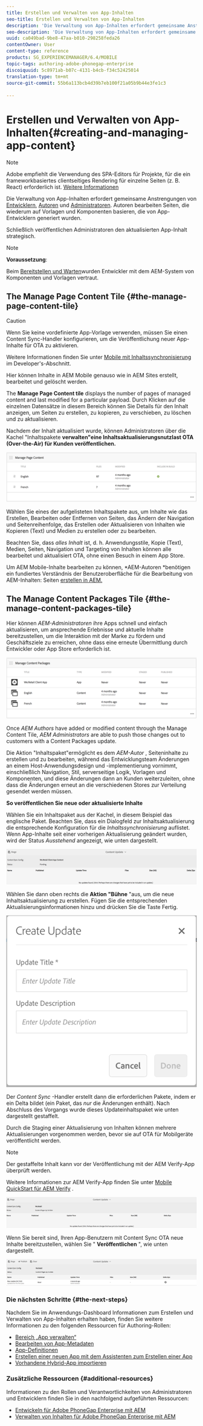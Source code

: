 ```yaml
---
title: Erstellen und Verwalten von App-Inhalten
seo-title: Erstellen und Verwalten von App-Inhalten
description: 'Die Verwaltung von App-Inhalten erfordert gemeinsame Anstrengungen von Entwicklern, Inhaltserstellern und Administratoren.  Autoren bearbeiten Seiten, die wiederum auf Vorlagen und Komponenten basieren, die von App-Entwicklern generiert wurden.  '
seo-description: 'Die Verwaltung von App-Inhalten erfordert gemeinsame Anstrengungen von Entwicklern, Inhaltserstellern und Administratoren.  Autoren bearbeiten Seiten, die wiederum auf Vorlagen und Komponenten basieren, die von App-Entwicklern generiert wurden.  '
uuid: ca049bad-9be8-47aa-b010-298258feda26
contentOwner: User
content-type: reference
products: SG_EXPERIENCEMANAGER/6.4/MOBILE
topic-tags: authoring-adobe-phonegap-enterprise
discoiquuid: 5c8971ab-b07c-4131-b4cb-f34c52425014
translation-type: tm+mt
source-git-commit: 55b6a113bcb4d39b7eb100f21a05b9b44e3fe1c3

---
```



# Erstellen und Verwalten von App-Inhalten{#creating-and-managing-app-content}

>[!NOTE]
>
>Adobe empfiehlt die Verwendung des SPA-Editors für Projekte, für die ein frameworkbasiertes clientseitiges Rendering für einzelne Seiten (z. B. React) erforderlich ist. [Weitere Informationen](/help/sites-developing/spa-overview.md)

Die Verwaltung von App-Inhalten erfordert gemeinsame Anstrengungen von [Entwicklern](#developer), [Autoren](#author) und [Administratoren](#administrator). Autoren bearbeiten Seiten, die wiederum auf Vorlagen und Komponenten basieren, die von App-Entwicklern generiert wurden.

Schließlich veröffentlichen Administratoren den aktualisierten App-Inhalt strategisch.

>[!NOTE]
>
>**Voraussetzung**:
>
>Beim [Bereitstellen und Warten](/help/sites-deploying/deploy.md)wurden Entwickler mit dem AEM-System von Komponenten und Vorlagen vertraut.

## The Manage Page Content Tile {#the-manage-page-content-tile}

>[!CAUTION]
>
>Wenn Sie keine vordefinierte App-Vorlage verwenden, müssen Sie einen Content Sync-Handler konfigurieren, um die Veröffentlichung neuer App-Inhalte für OTA zu aktivieren.
>
>Weitere Informationen finden Sie unter [Mobile mit Inhaltssynchronisierung](/help/mobile/phonegap-contentsync.md) im Developer&#39;s-Abschnitt.

Hier können Inhalte in AEM Mobile genauso wie in AEM Sites erstellt, bearbeitet und gelöscht werden.

The **Manage Page Content tile** displays the number of pages of managed content and last modified for a particular payload. Durch Klicken auf die einzelnen Datensätze in diesem Bereich können Sie Details für den Inhalt anzeigen, um Seiten zu erstellen, zu kopieren, zu verschieben, zu löschen und zu aktualisieren.

Nachdem der Inhalt aktualisiert wurde, können Administratoren über die Kachel &quot;Inhaltspakete **verwalten&quot;eine Inhaltsaktualisierungsnutzlast OTA (Over-the-Air) für Kunden veröffentlichen.**

![chlimage_1-161](assets/chlimage_1-161.png)

Wählen Sie eines der aufgelisteten Inhaltspakete aus, um Inhalte wie das Erstellen, Bearbeiten oder Entfernen von Seiten, das Ändern der Navigation und Seitenreihenfolge, das Erstellen oder Aktualisieren von Inhalten wie Kopieren (Text) und Medien zu erstellen oder zu bearbeiten.

Beachten Sie, dass *alles Inhalt* ist, d. h. Anwendungsstile, Kopie (Text), Medien, Seiten, Navigation und Targeting von Inhalten können alle bearbeitet und aktualisiert OTA, ohne einen Besuch in einem App Store.

Um AEM Mobile-Inhalte bearbeiten zu können, *AEM-Autoren *benötigen ein fundiertes Verständnis der Benutzeroberfläche für die Bearbeitung von AEM-Inhalten: Seiten [erstellen in AEM.](/help/sites-authoring/qg-page-authoring.md)

## The Manage Content Packages Tile {#the-manage-content-packages-tile}

Hier können *AEM-Administratoren* ihre Apps schnell und einfach aktualisieren, um ansprechende Erlebnisse und aktuelle Inhalte bereitzustellen, um die Interaktion mit der Marke zu fördern und Geschäftsziele zu erreichen, ohne dass eine erneute Übermittlung durch Entwickler oder App Store erforderlich ist.

![chlimage_1-162](assets/chlimage_1-162.png)

Once *AEM Authors* have added or modified content through the Manage Content Tile, *AEM Administrators* are able to push those changes out to customers with a Content Packages update.

Die Aktion &quot;Inhaltspaket&quot;ermöglicht es dem *AEM-Autor* , Seiteninhalte zu erstellen und zu bearbeiten, während das Entwicklungsteam Änderungen an einem Host-Anwendungsdesign und -implementierung vornimmt, einschließlich Navigation, Stil, serverseitige Logik, Vorlagen und Komponenten, und diese Änderungen dann an Kunden weiterzuleiten, ohne dass die Änderungen erneut an die verschiedenen Stores zur Verteilung gesendet werden müssen.

**So veröffentlichen Sie neue oder aktualisierte Inhalte**

Wählen Sie ein Inhaltspaket aus der Kachel, in diesem Beispiel das englische Paket. Beachten Sie, dass ein Dialogfeld zur Inhaltsaktualisierung die entsprechende Konfiguration für die *Inhaltssynchronisierung* auflistet. Wenn App-Inhalte seit einer vorherigen Aktualisierung geändert wurden, wird der Status *Ausstehend* angezeigt, wie unten dargestellt.

![chlimage_1-163](assets/chlimage_1-163.png)

Wählen Sie dann oben rechts die **Aktion &quot;Bühne** &quot;aus, um die neue Inhaltsaktualisierung zu erstellen. Fügen Sie die entsprechenden Aktualisierungsinformationen hinzu und drücken Sie die Taste Fertig.

![chlimage_1-164](assets/chlimage_1-164.png)

Der *Content Sync* -Handler erstellt dann die erforderlichen Pakete, indem er ein Delta bildet (ein Paket, das *nur* die Änderungen enthält). Nach Abschluss des Vorgangs wurde dieses Updateinhaltspaket wie unten dargestellt gestaffelt.

Durch die Staging einer Aktualisierung von Inhalten können mehrere Aktualisierungen vorgenommen werden, bevor sie auf OTA für Mobilgeräte veröffentlicht werden.

>[!NOTE]
>
>Der gestaffelte Inhalt kann vor der Veröffentlichung mit der AEM Verify-App überprüft werden.
>
>Weitere Informationen zur AEM Verify-App finden Sie unter [Mobile QuickStart für AEM Verify](/help/mobile/phonegap-mobile-quickstart.md) .

![chlimage_1-165](assets/chlimage_1-165.png)

Wenn Sie bereit sind, Ihren App-Benutzern mit Content Sync OTA neue Inhalte bereitzustellen, wählen Sie &quot; **Veröffentlichen** &quot;, wie unten dargestellt.

![chlimage_1-166](assets/chlimage_1-166.png)

### Die nächsten Schritte {#the-next-steps}

Nachdem Sie im Anwendungs-Dashboard Informationen zum Erstellen und Verwalten von App-Inhalten erhalten haben, finden Sie weitere Informationen zu den folgenden Ressourcen für Authoring-Rollen:

* [Bereich „App verwalten“](/help/mobile/phonegap-app-details-tile.md)
* [Bearbeiten von App-Metadaten](/help/mobile/phonegap-editmetadata.md)
* [App-Definitionen](/help/mobile/phonegap-app-definitions.md)
* [Erstellen einer neuen App mit dem Assistenten zum Erstellen einer App](/help/mobile/phonegap-create-new-app.md)
* [Vorhandene Hybrid-App importieren](/help/mobile/phonegap-adding-content-to-imported-app.md)

### Zusätzliche Ressourcen {#additional-resources}

Informationen zu den Rollen und Verantwortlichkeiten von Administratoren und Entwicklern finden Sie in den nachfolgend aufgeführten Ressourcen:

* [Entwickeln für Adobe PhoneGap Enterprise mit AEM](/help/mobile/developing-in-phonegap.md)
* [Verwalten von Inhalten für Adobe PhoneGap Enterprise mit AEM](/help/mobile/administer-phonegap.md)
